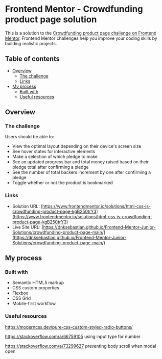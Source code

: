 # Frontend Mentor - Crowdfunding product page solution

This is a solution to the [Crowdfunding product page challenge on Frontend Mentor](https://www.frontendmentor.io/challenges/crowdfunding-product-page-7uvcZe7ZR). Frontend Mentor challenges help you improve your coding skills by building realistic projects. 

## Table of contents

- [Overview](#overview)
  - [The challenge](#the-challenge)
  - [Links](#links)
- [My process](#my-process)
  - [Built with](#built-with)
  - [Useful resources](#useful-resources)


## Overview

### The challenge

Users should be able to:

- View the optimal layout depending on their device's screen size
- See hover states for interactive elements
- Make a selection of which pledge to make
- See an updated progress bar and total money raised based on their pledge total after confirming a pledge
- See the number of total backers increment by one after confirming a pledge
- Toggle whether or not the product is bookmarked

### Links

- Solution URL: [https://www.frontendmentor.io/solutions/html-css-js-crowdfunding-product-page-kgB250trY3](https://www.frontendmentor.io/solutions/html-css-js-crowdfunding-product-page-kgB250trY3)
- Live Site URL: [https://dnksebastian.github.io/Frontend-Mentor-Junior-Solutions/crowdfunding-product-page-main/](https://dnksebastian.github.io/Frontend-Mentor-Junior-Solutions/crowdfunding-product-page-main/)

## My process

### Built with

- Semantic HTML5 markup
- CSS custom properties
- Flexbox
- CSS Grid
- Mobile-first workflow


### Useful resources

https://moderncss.dev/pure-css-custom-styled-radio-buttons/

https://stackoverflow.com/a/66759105 using input type for number

https://stackoverflow.com/a/73299627 preventing body scroll when modal open